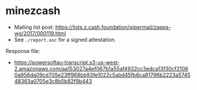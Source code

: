 # minezcash

* Mailing list post: <https://lists.z.cash.foundation/pipermail/zapps-wg/2017/000119.html>
* See `./report.asc` for a signed attestation.

Response file:

* https://powersoftau-transcript.s3-us-west-2.amazonaws.com/aa153027a4ef067b1a55af4932cc3edca13f30cf21060a956da09cd705e23ff968bb93fe1022c5abd45fb6ca81796b2223a574548363a0705e3c8b5b82f9b443
